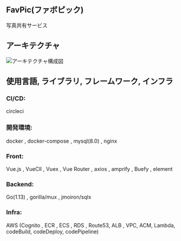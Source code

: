 ## FavPic(ファボピック)
写真共有サービス

## アーキテクチャ
![アーキテクチャ構成図](https://user-images.githubusercontent.com/40521965/77163965-9608a400-6af2-11ea-9a0a-2b9ec2ec6267.png)

## 使用言語, ライブラリ, フレームワーク, インフラ
### CI/CD:
circleci
### 開発環境:
docker , docker-compose , mysql(8.0) , nginx
### Front:
Vue.js , VueClI , Vuex , Vue Router , axios , amprify , Buefy , element
### Backend:
Go(1.13) , gorilla/mux , jmoiron/sqlx
### Infra:
AWS (Cognito , ECR , ECS , RDS , Route53, ALB , VPC, ACM, Lambda, codeBuild, codeDeploy, codePipeline)
